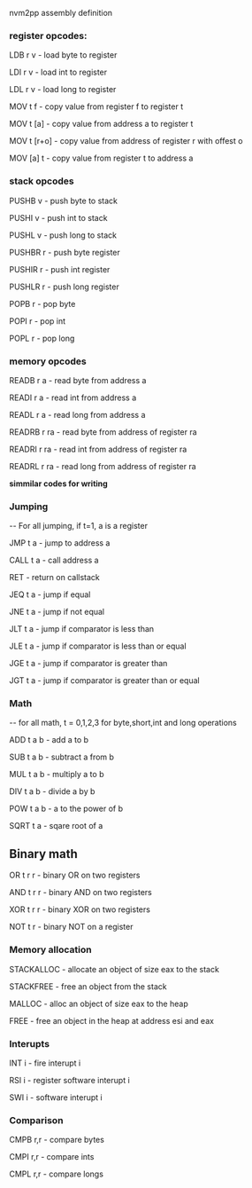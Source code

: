 nvm2pp assembly definition

### register opcodes:
LDB r v 		- load byte to register

LDI r v 		- load int to register

LDL r v 		- load long to register


MOV t f     - copy value from register f to register t

MOV t [a]  - copy value from address a to register t

MOV t [r+o] - copy value from address of register r with offest o

MOV [a] t   - copy value from register t to address a
### stack opcodes
PUSHB v 		- push byte to stack

PUSHI v 		- push int to stack

PUSHL v 		- push long to stack

PUSHBR r 		- push byte register

PUSHIR r 		- push int register

PUSHLR r 		- push long register


POPB r 			- pop byte

POPI r 			- pop int

POPL r 			- pop long


### memory opcodes
READB r a 		- read byte from address a

READI r a 		- read int from address a

READL r a 		- read long from address a

READRB r ra 	- read byte from address of register ra

READRI r ra 	- read int from address of register ra

READRL r ra 	- read long from address of register ra


**simmilar codes for writing**

### Jumping

-- For all jumping, if t=1, a is a register

JMP t a 		- jump to address a

CALL t a 		- call address a

RET				- return on callstack

JEQ t a			- jump if equal

JNE t a			- jump if not equal

JLT t a			- jump if comparator is less than

JLE t a			- jump if comparator is less than or equal

JGE t a			- jump if comparator is greater than

JGT t a			- jump if comparator is greater than or equal

### Math

-- for all math, t = 0,1,2,3 for byte,short,int and long operations

ADD t a b		- add a to b

SUB t a b		- subtract a from b

MUL t a b		- multiply a to b

DIV t a b		- divide a by b

POW t a b		- a to the power of b

SQRT t a		- sqare root of a

## Binary math

OR t r r		- binary OR on two registers

AND t r r		- binary AND on two registers

XOR t r r		- binary XOR on two registers

NOT t r			- binary NOT on a register

### Memory allocation

STACKALLOC	- allocate an object of size eax to the stack

STACKFREE	- free an object from the stack

MALLOC		- alloc an object of size eax to the heap

FREE		- free an object in the heap at address esi and eax

### Interupts

INT	i		- fire interupt i

RSI i		- register software interupt i

SWI i		- software interupt i

### Comparison

CMPB r,r	- compare bytes

CMPI r,r	- compare ints

CMPL r,r	- compare longs
